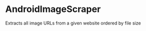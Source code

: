AndroidImageScraper
===================

Extracts all image URLs from a given website ordered by file size
